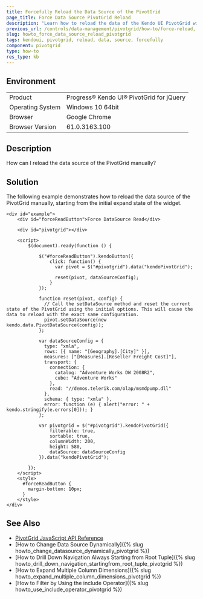 ```yaml
---
title: Forcefully Reload the Data Source of the PivotGrid
page_title: Force Data Source PivotGrid Reload
description: "Learn how to reload the data of the Kendo UI PivotGrid widget."
previous_url: /controls/data-management/pivotgrid/how-to/force-reload, /controls/data-management/pivotgrid/how-to/dimensions/force-reload
slug: howto_force_data_source_reload_pivotgrid
tags: kendoui, pivotgrid, reload, data, source, forcefully
component: pivotgrid
type: how-to
res_type: kb
---
```


## Environment

<table>
 <tr>
  <td>Product</td>
  <td>Progress® Kendo UI® PivotGrid for jQuery</td>
 </tr>
 <tr>
  <td>Operating System</td>
  <td>Windows 10 64bit</td>
 </tr>
 <tr>
  <td>Browser</td>
  <td>Google Chrome</td>
 </tr>
 <tr>
  <td>Browser Version</td>
  <td>61.0.3163.100</td>
 </tr>
</table>


## Description

How can I reload the data source of the PivotGrid manually?  

## Solution

The following example demonstrates how to reload the data source of the PivotGrid manually, starting from the initial expand state of the widget.

```dojo
<div id="example">
    <div id="forceReadButton">Force DataSource Read</div>

    <div id="pivotgrid"></div>

    <script>
        $(document).ready(function () {

            $("#forceReadButton").kendoButton({
                click: function() {
                  var pivot = $("#pivotgrid").data("kendoPivotGrid");

                  reset(pivot, dataSourceConfig);
                }
            });

            function reset(pivot, config) {
              // Call the setDataSource method and reset the current state of the PivotGrid using the initial options. This will cause the data to reload with the exact same configuration.
              pivot.setDataSource(new kendo.data.PivotDataSource(config));
            };

            var dataSourceConfig = {
              type: "xmla",
              rows: [{ name: "[Geography].[City]" }],
              measures: ["[Measures].[Reseller Freight Cost]"],
              transport: {
                connection: {
                  catalog: "Adventure Works DW 2008R2",
                  cube: "Adventure Works"
                },
                read: "//demos.telerik.com/olap/msmdpump.dll"
              },
              schema: { type: "xmla" },
              error: function (e) { alert("error: " + kendo.stringify(e.errors[0])); }
            };

            var pivotgrid = $("#pivotgrid").kendoPivotGrid({
                filterable: true,
                sortable: true,
                columnWidth: 200,
                height: 580,
                dataSource: dataSourceConfig
            }).data("kendoPivotGrid");

        });
    </script>
    <style>
      #forceReadButton {
        margin-bottom: 10px;
      }
    </style>
</div>
```

## See Also

* [PivotGrid JavaScript API Reference](/api/javascript/ui/pivotgrid)
* [How to Change Data Source Dynamically]({% slug howto_change_datasource_dynamically_pivotgrid %})
* [How to Drill Down Navigation Always Starting from Root Tuple]({% slug howto_drill_down_navigation_startingfrom_root_tuple_pivotgrid %})
* [How to Expand Multiple Column Dimensions]({% slug howto_expand_multiple_column_dimensions_pivotgrid %})
* [How to Filter by Using the include Operator]({% slug howto_use_include_operator_pivotgrid %})
